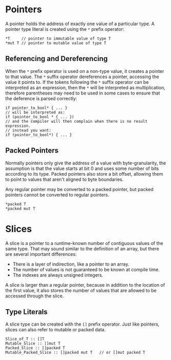 # Pointers
A pointer holds the address of exactly one value of a particular type.  A pointer type literal is created using the `*` prefix operator:
```foot
*T     // pointer to immutable value of type T
*mut T // pointer to mutable value of type T
```

## Referencing and Dereferencing
When the `*` prefix operator is used on a non-type value, it creates a pointer to that value.  The `*` suffix operator dereferences a pointer, accessing the value it points to.  If the tokens following the `*` suffix operator can be interpreted as an expression, then the `*` will be interpreted as multiplication, therefore parentheses may need to be used in some cases to ensure that the deference is parsed correctly:
```foot
if pointer_to_bool* { ... }
// will be interpreted as:
if (pointer_to_bool * { ... })
// and the compiler will then complain when there is no result expression.
// instead you want:
if (pointer_to_bool*) { ... }
```

## Packed Pointers
Normally pointers only give the address of a value with byte-granularity, the assumption is that the value starts at bit 0 and uses some number of bits according to its type.  Packed pointers also store a bit offset, allowing them to point to values that aren't aligned to byte boundaries.

Any regular pointer may be converted to a packed pointer, but packed pointers cannot be converted to regular pointers.

```foot
*packed T
*packed mut T
```

# Slices
A slice is a pointer to a runtime-known number of contiguous values of the same type.  That may sound similar to the definition of an array, but there are several important differences:
* There is a layer of indirection, like a pointer to an array.
* The number of values is not guaranteed to be known at compile time.
* The indexes are always unsigned integers.

A slice is larger than a regular pointer, because in addition to the location of the first value, it also stores the number of values that are allowed to be accessed through the slice.

## Type Literals
A slice type can be created with the `[]` prefix operator.  Just like pointers, slices can also refer to mutable or packed data.
```foot
Slice_of_T :: []T
Mutable_Slice :: []mut T
Packed_Slice :: []packed T
Mutable_Packed_Slice :: []packed mut T   // or []mut packed T
```
